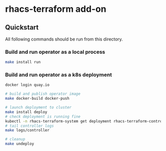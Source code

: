 # rhacs-terraform add-on

## Quickstart

All following commands should be run from this directory.

### Build and run operator as a local process

```bash
make install run
```

### Build and run operator as a k8s deployment

```bash
docker login quay.io

# build and publish operator image
make docker-build docker-push

# launch deployment to cluster
make install deploy
# check deployment is running fine
kubectl -n rhacs-terraform-system get deployment rhacs-terraform-controller-manager -w
# tail controller logs
make logs/controller

# cleanup
make undeploy
```
